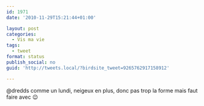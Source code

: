 ```yaml
---
id: 1971
date: '2010-11-29T15:21:44+01:00'

layout: post
categories:
  - Vis ma vie
tags:
  - tweet
format: status
publish_social: no
guid: 'http://tweets.local/?birdsite_tweet=9265762917158912'

---
```


@dredds comme un lundi, neigeux en plus, donc pas trop la forme mais faut faire avec 😉